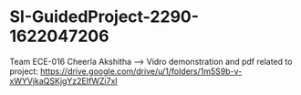 # SI-GuidedProject-2290-1622047206
Team ECE-016 Cheerla Akshitha -->
Vidro demonstration and pdf related to project:
https://drive.google.com/drive/u/1/folders/1m5S9b-v-xWYVjkaQSKjgYz2EIfWZi7xI
